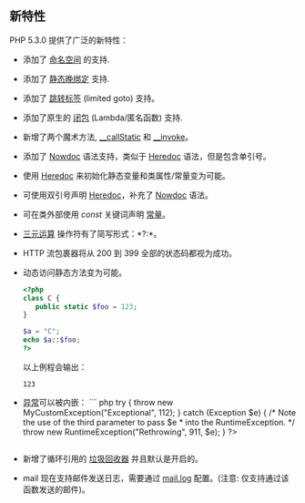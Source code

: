 新特性
------

PHP 5.3.0 提供了广泛的新特性：

-   <span class="simpara"> 添加了
    <a href="/language/namespaces.html" class="link">命名空间</a>
    的支持. </span>
-   <span class="simpara"> 添加了
    <a href="/language/oop5/late-static-bindings.html" class="link">静态晚绑定</a>
    支持. </span>
-   <span class="simpara"> 添加了
    <a href="/control-structures/goto.html" class="link">跳转标签</a>
    (limited goto) 支持。 </span>
-   <span class="simpara"> 添加了原生的
    <a href="/functions/anonymous.html" class="link">闭包</a>
    (Lambda/匿名函数) 支持. </span>
-   <span class="simpara"> 新增了两个魔术方法,
    <a href="/language/oop5/overloading.html#language.oop5.overloading.methods" class="link">__callStatic</a>
    和
    <a href="/language/oop5/magic.html#language.oop5.magic.invoke" class="link">__invoke</a>。
    </span>
-   <span class="simpara"> 添加了
    <a href="/language/types/string.html#language.types.string.syntax.nowdoc" class="link">Nowdoc</a>
    语法支持，类似于
    <a href="/language/types/string.html#language.types.string.syntax.heredoc" class="link">Heredoc</a>
    语法，但是包含单引号。 </span>
-   <span class="simpara"> 使用
    <a href="/language/types/string.html#language.types.string.syntax.heredoc" class="link">Heredoc</a>
    来初始化静态变量和类属性/常量变为可能。 </span>
-   <span class="simpara"> 可使用双引号声明
    <a href="/language/types/string.html#language.types.string.syntax.heredoc" class="link">Heredoc</a>，补充了
    <a href="/language/types/string.html#language.types.string.syntax.nowdoc" class="link">Nowdoc</a>
    语法。 </span>
-   <span class="simpara"> 可在类外部使用 *const* 关键词声明
    <a href="/language/constants/syntax.html" class="link">常量</a>。
    </span>
-   <span class="simpara">
    <a href="/language/operators/comparison.html#language.operators.comparison.ternary" class="link">三元运算</a>
    操作符有了简写形式：*?:*。 </span>
-   <span class="simpara"> HTTP 流包裹器将从 200 到 399
    全部的状态码都视为成功。 </span>
-   <span class="simpara"> 动态访问静态方法变为可能。 </span>
    ``` php
    <?php
    class C {
       public static $foo = 123;
    }

    $a = "C";
    echo $a::$foo;
    ?>
    ```

    以上例程会输出：

        123
-   <span class="simpara">
    <a href="/language/exceptions.html" class="link">异常</a>可以被内嵌：
    </span>
    ``` php
    <?php
    class MyCustomException extends Exception {}

    try {
        throw new MyCustomException("Exceptional", 112);
    } catch (Exception $e) {
        /* Note the use of the third parameter to pass $e
         * into the RuntimeException. */
        throw new RuntimeException("Rethrowing", 911, $e);
    }
    ?>
    ```
-   <span class="simpara"> 新增了循环引用的
    <a href="/features/gc.html" class="link">垃圾回收器</a>
    并且默认是开启的。 </span>
-   <span class="simpara"> <span class="function">mail</span>
    现在支持邮件发送日志，需要通过
    <a href="/mail/setup.html#" class="link">mail.log</a> 配置。(注意:
    仅支持通过该函数发送的邮件)。 </span>
